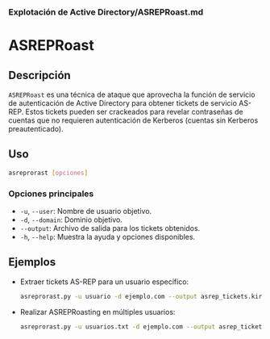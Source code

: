 ### **Explotación de Active Directory/ASREPRoast.md**

# ASREPRoast

## Descripción

`ASREPRoast` es una técnica de ataque que aprovecha la función de servicio de autenticación de Active Directory para obtener tickets de servicio AS-REP. Estos tickets pueden ser crackeados para revelar contraseñas de cuentas que no requieren autenticación de Kerberos (cuentas sin Kerberos preautenticado).

## Uso

```bash
asreprorast [opciones]
```

### Opciones principales

- `-u`, `--user`: Nombre de usuario objetivo.
- `-d`, `--domain`: Dominio objetivo.
- `--output`: Archivo de salida para los tickets obtenidos.
- `-h`, `--help`: Muestra la ayuda y opciones disponibles.

## Ejemplos

- Extraer tickets AS-REP para un usuario específico:
  
  ```bash
  asreprorast.py -u usuario -d ejemplo.com --output asrep_tickets.kirbi
  ```

- Realizar ASREPRoasting en múltiples usuarios:
  
  ```bash
  asreprorast.py -u usuarios.txt -d ejemplo.com --output asrep_tickets.kirbi
  ```
